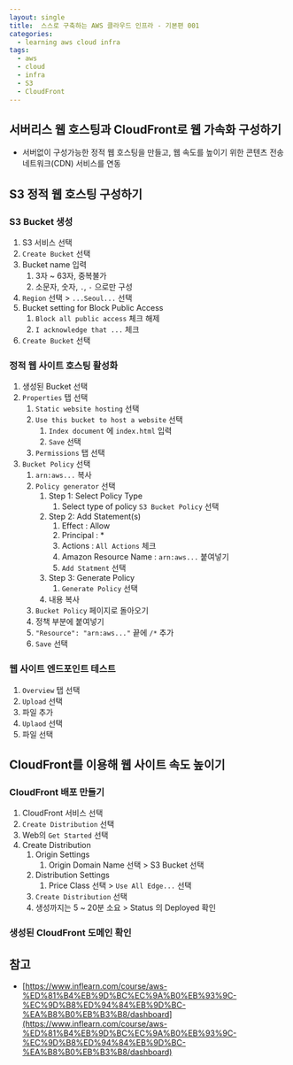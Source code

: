 ```yaml
---
layout: single
title:  스스로 구축하는 AWS 클라우드 인프라 - 기본편 001
categories: 
  - learning aws cloud infra
tags: 
  - aws
  - cloud
  - infra
  - S3
  - CloudFront
---
```


## 서버리스 웹 호스팅과 CloudFront로 웹 가속화 구성하기

- 서버없이 구성가능한 정적 웹 호스팅을 만들고, 웹 속도를 높이기 위한 콘텐츠 전송 네트워크(CDN) 서비스를 연동

## S3 정적 웹 호스팅 구성하기

### S3 Bucket 생성

1. S3 서비스 선택
1. `Create Bucket` 선택
1. Bucket name 입력
    1. 3자 ~ 63자, 중복불가
    1. 소문자, 숫자, `.`, `-` 으로만 구성
1. `Region` 선택 > `...Seoul...` 선택
1. Bucket setting for Block Public Access
    1. `Block all public access` 체크 해제
    1. `I acknowledge that ...` 체크
1. `Create Bucket` 선택

### 정적 웹 사이트 호스팅 활성화

1. 생성된 Bucket 선택
1. `Properties` 탭 선택
    1. `Static website hosting` 선택
    1. `Use this bucket to host a website` 선택
        1. `Index document` 에 `index.html` 입력
        1. `Save` 선택
    1. `Permissions` 탭 선택
1. `Bucket Policy` 선택
    1. `arn:aws...` 복사
    1. `Policy generator` 선택
        1. Step 1: Select Policy Type
            1. Select type of policy `S3 Bucket Policy` 선택
        1. Step 2: Add Statement(s)
            1. Effect : Allow
            1. Principal : *
            1. Actions : `All Actions` 체크
            1. Amazon Resource Name : `arn:aws...` 붙여넣기
            1. `Add Statment` 선택
        1. Step 3: Generate Policy
            1. `Generate Policy` 선택
        1. 내용 복사
    1. `Bucket Policy` 페이지로 돌아오기
    1. 정책 부분에 붙여넣기
    1. `"Resource": "arn:aws..."` 끝에 `/*` 추가
    1. `Save` 선택

### 웹 사이트 엔드포인트 테스트

1. `Overview` 탭 선택
1. `Upload` 선택
1. 파일 추가
1. `Uplaod` 선택
1. 파일 선택

## CloudFront를 이용해 웹 사이트 속도 높이기

### CloudFront 배포 만들기

1. CloudFront 서비스 선택
1. `Create Distribution` 선택
1. Web의 `Get Started` 선택
1. Create Distribution
    1. Origin Settings
        1. Origin Domain Name 선택 > S3 Bucket 선택
    1. Distribution Settings
        1. Price Class 선택 > `Use All Edge...` 선택
    1. `Create Distribution` 선택
    1. 생성까지는 5 ~ 20분 소요 > Status 의 Deployed 확인

### 생성된 CloudFront 도메인 확인

## 참고
- [https://www.inflearn.com/course/aws-%ED%81%B4%EB%9D%BC%EC%9A%B0%EB%93%9C-%EC%9D%B8%ED%94%84%EB%9D%BC-%EA%B8%B0%EB%B3%B8/dashboard](https://www.inflearn.com/course/aws-%ED%81%B4%EB%9D%BC%EC%9A%B0%EB%93%9C-%EC%9D%B8%ED%94%84%EB%9D%BC-%EA%B8%B0%EB%B3%B8/dashboard)